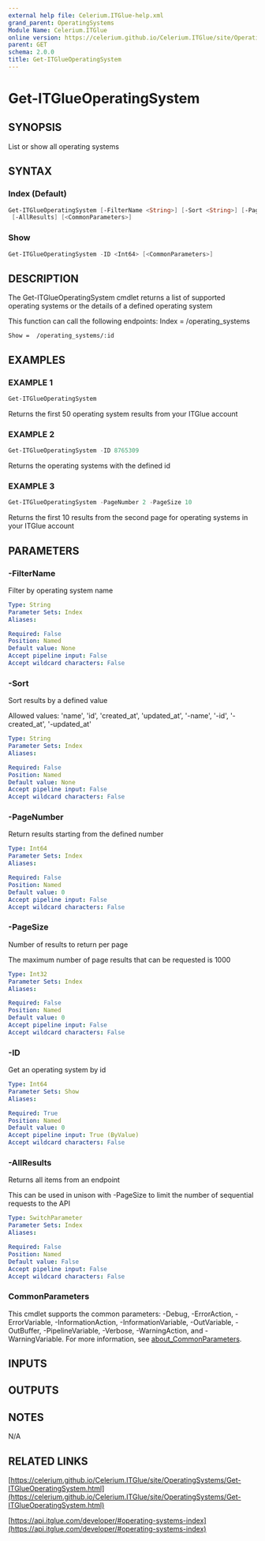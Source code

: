 ```yaml
---
external help file: Celerium.ITGlue-help.xml
grand_parent: OperatingSystems
Module Name: Celerium.ITGlue
online version: https://celerium.github.io/Celerium.ITGlue/site/OperatingSystems/Get-ITGlueOperatingSystem.html
parent: GET
schema: 2.0.0
title: Get-ITGlueOperatingSystem
---
```


# Get-ITGlueOperatingSystem

## SYNOPSIS
List or show all operating systems

## SYNTAX

### Index (Default)
```powershell
Get-ITGlueOperatingSystem [-FilterName <String>] [-Sort <String>] [-PageNumber <Int64>] [-PageSize <Int32>]
 [-AllResults] [<CommonParameters>]
```

### Show
```powershell
Get-ITGlueOperatingSystem -ID <Int64> [<CommonParameters>]
```

## DESCRIPTION
The Get-ITGlueOperatingSystem cmdlet returns a list of supported operating systems
or the details of a defined operating system

This function can call the following endpoints:
    Index = /operating_systems

    Show =  /operating_systems/:id

## EXAMPLES

### EXAMPLE 1
```powershell
Get-ITGlueOperatingSystem
```

Returns the first 50 operating system results from your ITGlue account

### EXAMPLE 2
```powershell
Get-ITGlueOperatingSystem -ID 8765309
```

Returns the operating systems with the defined id

### EXAMPLE 3
```powershell
Get-ITGlueOperatingSystem -PageNumber 2 -PageSize 10
```

Returns the first 10 results from the second page for operating systems
in your ITGlue account

## PARAMETERS

### -FilterName
Filter by operating system name

```yaml
Type: String
Parameter Sets: Index
Aliases:

Required: False
Position: Named
Default value: None
Accept pipeline input: False
Accept wildcard characters: False
```

### -Sort
Sort results by a defined value

Allowed values:
'name', 'id', 'created_at', 'updated_at',
'-name', '-id', '-created_at', '-updated_at'

```yaml
Type: String
Parameter Sets: Index
Aliases:

Required: False
Position: Named
Default value: None
Accept pipeline input: False
Accept wildcard characters: False
```

### -PageNumber
Return results starting from the defined number

```yaml
Type: Int64
Parameter Sets: Index
Aliases:

Required: False
Position: Named
Default value: 0
Accept pipeline input: False
Accept wildcard characters: False
```

### -PageSize
Number of results to return per page

The maximum number of page results that can be
requested is 1000

```yaml
Type: Int32
Parameter Sets: Index
Aliases:

Required: False
Position: Named
Default value: 0
Accept pipeline input: False
Accept wildcard characters: False
```

### -ID
Get an operating system by id

```yaml
Type: Int64
Parameter Sets: Show
Aliases:

Required: True
Position: Named
Default value: 0
Accept pipeline input: True (ByValue)
Accept wildcard characters: False
```

### -AllResults
Returns all items from an endpoint

This can be used in unison with -PageSize to limit the number of
sequential requests to the API

```yaml
Type: SwitchParameter
Parameter Sets: Index
Aliases:

Required: False
Position: Named
Default value: False
Accept pipeline input: False
Accept wildcard characters: False
```

### CommonParameters
This cmdlet supports the common parameters: -Debug, -ErrorAction, -ErrorVariable, -InformationAction, -InformationVariable, -OutVariable, -OutBuffer, -PipelineVariable, -Verbose, -WarningAction, and -WarningVariable. For more information, see [about_CommonParameters](http://go.microsoft.com/fwlink/?LinkID=113216).

## INPUTS

## OUTPUTS

## NOTES
N/A

## RELATED LINKS

[https://celerium.github.io/Celerium.ITGlue/site/OperatingSystems/Get-ITGlueOperatingSystem.html](https://celerium.github.io/Celerium.ITGlue/site/OperatingSystems/Get-ITGlueOperatingSystem.html)

[https://api.itglue.com/developer/#operating-systems-index](https://api.itglue.com/developer/#operating-systems-index)

